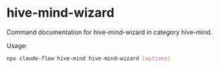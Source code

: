 # hive-mind-wizard

Command documentation for hive-mind-wizard in category hive-mind.

Usage:

```bash
npx claude-flow hive-mind hive-mind-wizard [options]
```
